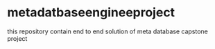 # metadatbaseengineeproject
this repository contain end to end solution of meta database capstone project
